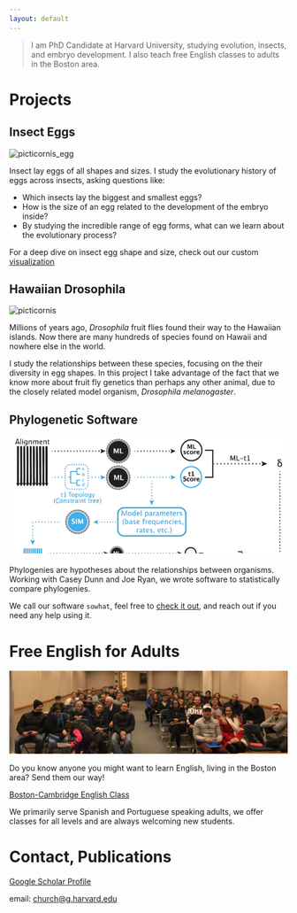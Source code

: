 ```yaml
---
layout: default
---
```


> I am PhD Candidate at Harvard University, 
> studying evolution, insects, and embryo development. 
> I also teach free English classes to adults in the Boston area. 

# Projects

## Insect Eggs

![picticornis_egg](/assets/img/picticornis_egg.png)

Insect lay eggs of all shapes and sizes. I study the evolutionary history of eggs across insects, asking questions like:
*   Which insects lay the biggest and smallest eggs?
*   How is the size of an egg related to the development of the embryo inside?
*   By studying the incredible range of egg forms, what can we learn about the evolutionary process?

For a deep dive on insect egg shape and size, check out our custom [visualization](/dataviz/index.html)

## Hawaiian Drosophila

![picticornis](/assets/img/picticornis.png)

Millions of years ago, _Drosophila_ fruit flies found their way to the Hawaiian islands. Now there are many hundreds of species found on Hawaii and nowhere else in the world.

I study the relationships between these species, focusing on the their diversity in egg shapes. In this project I take advantage of the fact that we know more about fruit fly genetics than perhaps any other animal, due to the closely related model organism, _Drosophila melanogaster_.

## Phylogenetic Software

![english_class](/assets/img/sowhat.png)


Phylogenies are hypotheses about the relationships between organisms. Working with Casey Dunn and Joe Ryan, we wrote software to statistically compare phylogenies.

We call our software `sowhat`, feel free to [check it out](https://github.com/josephryan/sowhat), and reach out if you need any help using it.

# Free English for Adults

![english_class](/assets/img/english_class.png)

Do you know anyone you might want to learn English, living in the Boston area? Send them our way!

[Boston-Cambridge English Class](https://www.facebook.com/groups/bostoncambridgeenglishclass)

We primarily serve Spanish and Portuguese speaking adults, we offer classes for all levels and are always welcoming new students. 


# Contact, Publications

[Google Scholar Profile](https://scholar.google.com/citations?user=4fMce0EAAAAJ&hl=en)

email: church@g.harvard.edu



